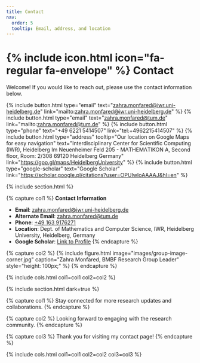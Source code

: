 ```yaml
---
title: Contact
nav:
  order: 5
  tooltip: Email, address, and location
---
```


# {% include icon.html icon="fa-regular fa-envelope" %} Contact

Welcome! If you would like to reach out, please use the contact information below.

{%
  include button.html
  type="email"
  text="zahra.monfared@iwr.uni-heidelberg.de"
  link="mailto:zahra.monfared@iwr.uni-heidelberg.de"
%}
{%
  include button.html
  type="email"
  text="zahra.monfared@tum.de"
  link="mailto:zahra.monfared@tum.de"
%}
{%
  include button.html
  type="phone"
  text="+49 6221 5414507"
  link="tel:+4962215414507"
%}
{%
  include button.html
  type="address"
  tooltip="Our location on Google Maps for easy navigation"
  text="Interdisciplinary Center for Scientific Computing (IWR), Heidelberg
  Im Neuenheimer Feld 205 - MΛTHEMΛTIKON A, Second floor, Room: 2/308
  69120 Heidelberg
  Germany"
  link="https://goo.gl/maps/HeidelbergUniversity"
%}
{%
  include button.html
  type="google-scholar"
  text="Google Scholar"
  link="https://scholar.google.pl/citations?user=OPUIwIoAAAAJ&hl=en"
%}

{% include section.html %}

{% capture col1 %}
**Contact Information**  
- **Email**: [zahra.monfared@iwr.uni-heidelberg.de](mailto:zahra.monfared@iwr.uni-heidelberg.de)  
- **Alternate Email**: [zahra.monfared@tum.de](mailto:zahra.monfared@tum.de)  
- **Phone**: [+49 163 9176271](tel:+491639176271)  
- **Location**: Dept. of Mathematics and Computer Science, IWR, Heidelberg University, Heidelberg, Germany  
- **Google Scholar**: [Link to Profile](https://scholar.google.pl/citations?user=OPUIwIoAAAAJ&hl=en)
{% endcapture %}

{% capture col2 %}
{%
  include figure.html
  image="images/group-image-corner.jpg"
  caption="Zahra Monfared, BMBF Research Group Leader"
  style="height: 100px;"
%}
{% endcapture %}

{% include cols.html col1=col1 col2=col2 %}

{% include section.html dark=true %}

{% capture col1 %}
Stay connected for more research updates and collaborations.
{% endcapture %}

{% capture col2 %}
Looking forward to engaging with the research community.
{% endcapture %}

{% capture col3 %}
Thank you for visiting my contact page!
{% endcapture %}

{% include cols.html col1=col1 col2=col2 col3=col3 %}
